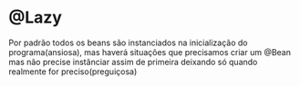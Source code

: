 # @Lazy 
Por padrão todos os beans são instanciados na inicialização do programa(ansiosa), mas haverá situações que precisamos criar um @Bean mas não precise instânciar assim de primeira deixando só quando realmente for preciso(preguiçosa)
